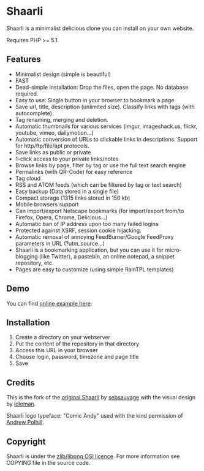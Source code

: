 Shaarli
=======

Shaarli is a minimalist delicious clone you can install on your own website.

Requires PHP >= 5.1.

Features
--------

* Minimalist design (simple is beautiful)
* FAST
* Dead-simple installation: Drop the files, open the page. No database required.
* Easy to use: Single button in your browser to bookmark a page
* Save url, title, description (unlimited size). Classify links with tags
  (with autocomplete)
* Tag renaming, merging and deletion.
* Automatic thumbnails for various services (imgur, imageshack.us, flickr,
  youtube, vimeo, dailymotion...)
* Automatic conversion of URLs to clickable links in descriptions. Support for
  http/ftp/file/apt protocols.
* Save links as public or private
* 1-click access to your private links/notes
* Browse links by page, filter by tag or use the full text search engine
* Permalinks (with QR-Code) for easy reference
* Tag cloud
* RSS and ATOM feeds (which can be filtered by tag or text search)
* Easy backup (Data stored in a single file)
* Compact storage (1315 links stored in 150 kb)
* Mobile browsers support
* Can import/export Netscape bookmarks (for import/export from/to Firefox,
  Opera, Chrome, Delicious…)
* Automatic ban of IP address upon too many failed logins
* Protected against XSRF, session cookie hijacking.
* Automatic removal of annoying FeedBurner/Google FeedProxy parameters in URL
  (?utm_source...)
* Shaarli is a bookmarking application, but you can use it for micro-blogging
  (like Twitter), a pastebin, an online notepad, a snippet repository, etc.
* Pages are easy to customize (using simple RainTPL templates)

Demo
----

You can find [online example here](http://links.kotur.org/).

Installation
------------

1. Create a directory on your webserver
2. Put the content of the repository in that directory
3. Access this URL in your browser
4. Choose login, password, timezone and page title
5. Save

Credits
-------

This is the fork of the
[original Shaarli](http://sebsauvage.net/wiki/doku.php?id=php:shaarli) by
[sebsauvage](http://sebsauvage.net/) with the visual design by
[idleman](http://blog.idleman.fr/).

Shaarli logo typeface: "Comic Andy" used with the kind permission of
[Andrew Polhill](http://thatguynamedandy.com/).

Copyright
---------

Shaarli is under the
[zlib/libpng OSI licence](http://www.opensource.org/licenses/zlib-license.php).
For more information see COPYING file in the source code.
